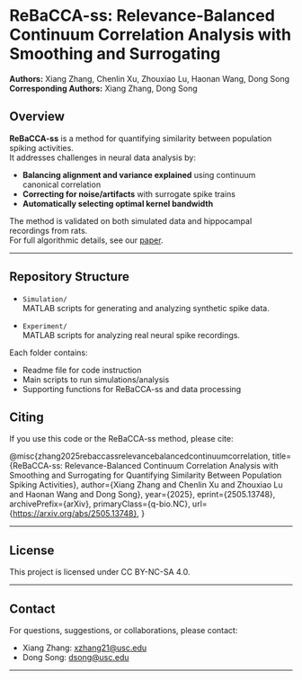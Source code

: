# ReBaCCA-ss: Relevance-Balanced Continuum Correlation Analysis with Smoothing and Surrogating

**Authors:** Xiang Zhang, Chenlin Xu, Zhouxiao Lu, Haonan Wang, Dong Song  
**Corresponding Authors:** Xiang Zhang, Dong Song

## Overview

**ReBaCCA-ss** is a method for quantifying similarity between population spiking activities.  
It addresses challenges in neural data analysis by:

- **Balancing alignment and variance explained** using continuum canonical correlation
- **Correcting for noise/artifacts** with surrogate spike trains
- **Automatically selecting optimal kernel bandwidth**

The method is validated on both simulated data and hippocampal recordings from rats.  
For full algorithmic details, see our [paper](https://arxiv.org/abs/2505.13748).

---

## Repository Structure

- `Simulation/`  
  MATLAB scripts for generating and analyzing synthetic spike data.

- `Experiment/`  
  MATLAB scripts for analyzing real neural spike recordings.

Each folder contains:
- Readme file for code instruction
- Main scripts to run simulations/analysis
- Supporting functions for ReBaCCA-ss and data processing

## Citing

If you use this code or the ReBaCCA-ss method, please cite:

@misc{zhang2025rebaccassrelevancebalancedcontinuumcorrelation,
      title={ReBaCCA-ss: Relevance-Balanced Continuum Correlation Analysis with Smoothing and Surrogating for Quantifying Similarity Between Population Spiking Activities}, 
      author={Xiang Zhang and Chenlin Xu and Zhouxiao Lu and Haonan Wang and Dong Song},
      year={2025},
      eprint={2505.13748},
      archivePrefix={arXiv},
      primaryClass={q-bio.NC},
      url={https://arxiv.org/abs/2505.13748}, 
}

---

## License

This project is licensed under CC BY-NC-SA 4.0.

---

## Contact

For questions, suggestions, or collaborations, please contact:  
- Xiang Zhang: xzhang21@usc.edu  
- Dong Song: dsong@usc.edu

---

